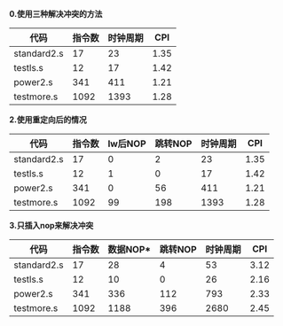 **0.使用三种解决冲突的方法**

| 代码        | 指令数 | 时钟周期 | CPI  |
| ----------- | ------ | -------- | ---- |
| standard2.s | 17     | 23       | 1.35 |
| testls.s    | 12     | 17       | 1.42 |
| power2.s    | 341    | 411      | 1.21 |
| testmore.s  | 1092   | 1393     | 1.28 |

**2.使用重定向后的情况**

| 代码        | 指令数 | lw后NOP | 跳转NOP | 时钟周期 | CPI  |
| ----------- | ------ | ------- | ------- | -------- | ---- |
| standard2.s | 17     | 0       | 2       | 23       | 1.35 |
| testls.s    | 12     | 1       | 0       | 17       | 1.42 |
| power2.s    | 341    | 0       | 56      | 411      | 1.21 |
| testmore.s  | 1092   | 99      | 198     | 1393     | 1.28 |

**3.只插入nop来解决冲突**

| 代码        | 指令数 | 数据NOP* | 跳转NOP | 时钟周期 | CPI  |
| ----------- | ------ | -------- | ------- | -------- | ---- |
| standard2.s | 17     | 28       | 4       | 53       | 3.12 |
| testls.s    | 12     | 10       | 0       | 26       | 2.16 |
| power2.s    | 341    | 336      | 112     | 793      | 2.33 |
| testmore.s  | 1092   | 1188     | 396     | 2680     | 2.45 |
